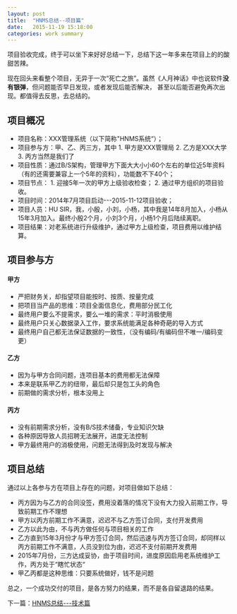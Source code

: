 ```yaml
---
layout: post
title:  "HNMS总结--项目篇"
date:   2015-11-19 15:18:00
categories: work summary
---
```


项目验收完成，终于可以坐下来好好总结一下，总结下这一年多来在项目上的的酸甜苦辣。

现在回头来看整个项目，无异于一次“死亡之旅”。虽然《人月神话》中也说软件**没有银弹**，但问题能否早日发现，或者发现后能否解决，
甚至以后能否避免再次出现。都值得去反思，去总结的。

## 项目概况
* 项目名称：XXX管理系统（以下简称"HNMS系统“）；
* 项目参与方：甲、乙、丙三方，其中
      1. 甲方是XXX管理局
      2. 乙方是XXX大学
      3. 丙方当然是我们了
* 项目性质：通过B/S架构，管理甲方下面大大小小60个左右的单位近5年资料（有的还需要兼容上一个5年的资料），功能数不下40个；
* 项目节点：
      1. 迎接5年一次的甲方上级验收检查；
      2. 通过甲方组织的项目验收。
* 项目时间：2014年7月项目启动---2015-11-12项目验收；
* 项目人员：HU SIR，我，小殷，小刘，小杨，其中我是14年8月加入，小杨从15年3月加入。最终小殷2个月，小刘3个月，小杨1个月后陆续离职。
* 项目结果：对老系统进行升级维护，通过甲方上级检查，项目费用以维护结算。

## 项目参与方
#### 甲方
* 严把财务关，却指望项目能按时、按质、按量完成
* 把项目当产品的思维：项目全面信息化，费用部分民工化
* 最终用户要么不提需求，要么一堆的需求：平时消极使用
* 最终用户只关心数据录入工作，要求系统能满足各种奇葩的导入方式
* 最终用户自己都无法保证数据的一致性，（没有编码/有编码但不唯一/编码变更）

#### 乙方
* 因为与甲方合同问题，连项目基本的费用都无法保障
* 本来是联系甲乙方的纽带，最后却只是包工头的角色
* 前期做的需求分析，根本没用上

#### 丙方
* 没有前期需求分析，没有B/S技术储备，专业知识欠缺
* 各种原因导致人员招聘无法展开，进度无法控制
* 甲方最终用户的消极使用，问题无法得到及时发现与解决

## 项目总结
通过以上各参与方在项目上存在的问题，对项目做如下总结：

* 丙方因为与乙方的合同没签，费用没着落的情况下没有大力投入前期工作，导致前期工作不理想
* 甲方以丙方前期工作不满意，迟迟不与乙方签订合同，支付开发费用
* 乙方以此为由，不与丙方做任何与项目相关的工作
* 乙方直到15年3月份才与甲方签订合同，然后迅速与丙方签订合同，却同样以丙方前期工作不满意，人员没到位为由，迟迟不支付前期开发费用
* 2015年7月份，三方达成妥协，由于项目时间，进度原因启用老系统维护工作，丙方处于“瞎忙状态“
* 甲乙丙都是这种思维：只要系统做好，钱不是问题

总之，一个成功交付的项目，是各方努力的结果，而不是各自留退路的结果。

下一篇：[HNMS总结---技术篇](/work/summary/2015/11/20/hnms-technology-summary.html)
